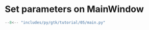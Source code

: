 # Set parameters on MainWindow

```py hl_lines="18-19"
--8<-- "includes/py/gtk/tutorial/05/main.py"
```
